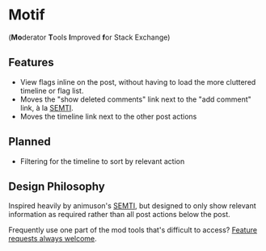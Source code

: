 # Motif
(**Mo**derator **T**ools **I**mproved **f**or Stack Exchange)

## Features

- View flags inline on the post, without having to load the more cluttered timeline or flag list.
- Moves the "show deleted comments" link next to the "add comment" link, à la [SEMTI](https://github.com/animuson/se-mod-tools-improved).
- Moves the timeline link next to the other post actions

## Planned

- Filtering for the timeline to sort by relevant action

## Design Philosophy

Inspired heavily by animuson's [SEMTI](https://github.com/animuson/se-mod-tools-improved), but designed to only show relevant
information as required rather than all post actions below the post.

Frequently use one part of the mod tools that's difficult to access? 
[Feature requests always welcome](https://github.com/TheIoTCrowd/motif/issues).
